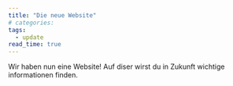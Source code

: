 ```yaml
---
title: "Die neue Website"
# categories:
tags:
  - update
read_time: true
---
```


Wir haben nun eine Website!
Auf diser wirst du in Zukunft wichtige informationen finden.